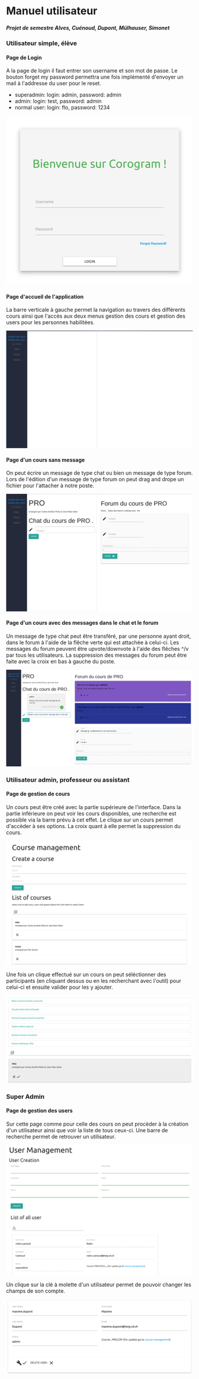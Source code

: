 # Manuel utilisateur

##### Projet de semestre Alves, Cuénoud, Dupont, Mülhauser, Simonet

### Utilisateur simple, élève

#### Page de Login

A la page de login il faut entrer son username et son mot de passe. Le bouton forget my password permettra une fois implémenté d'envoyer un mail à l'addresse du user pour le reset.
* superadmin: login: admin, password: admin
* admin: login: test, password: admin
* normal user: login: flo, password: 1234

![PageDeLogin](ImagesRapport/PageDeLogin.png)

#### Page d'accueil de l'application

La barre verticale à gauche permet la navigation au travers des différents cours ainsi que l'accès aux deux menus gestion des cours et gestion des users pour les personnes habilitées.

![PageAccueilUser](ImagesRapport/PageAccueilUser.png)

#### Page d'un cours sans message

On peut écrire un message de type chat ou bien un message de type forum. Lors de l'édition d'un message de type forum on peut drag and drope un fichier pour l'attacher à notre poste.

![PageCoursSansMessage](ImagesRapport/PageCoursSansMessage.png)

#### Page d'un cours avec des messages dans le chat et le forum

Un message de type chat peut être transféré, par une personne ayant droit, dans le forum à l'aide de la flêche verte qui est attachée à celui-ci. Les messages du forum peuvent être upvote/downvote à l'aide des flêches ^/v par tous les utilisateurs. La suppression des messages du forum peut être faite avec la croix en bas à gauche du poste.

![PageCoursAvecMessageChatForum](ImagesRapport/PageCoursAvecMessageChatForum.png)

### Utilisateur admin, professeur ou assistant

#### Page de gestion de cours

Un cours peut être créé avec la partie supérieure de l'interface. Dans la partie inférieure on peut voir les cours disponibles, une recherche est possible via la barre prévu à cet effet. Le clique sur un cours permet d'accèder à ses options. La croix quant à elle permet la suppression du cours.

![PageGestionDeCours](ImagesRapport/PageGestionDeCours.png)

Une fois un clique effectué sur un cours on peut séléctionner des participants (en cliquant dessus ou en les recherchant avec l'outil) pour celui-ci et ensuite valider pour les y ajouter.

![ManagementUser](ImagesRapport/ManagementCourse.png)

### Super Admin

#### Page de gestion des users

Sur cette page comme pour celle des cours on peut procèder à la création d'un utilisateur ainsi que voir la liste de tous ceux-ci. Une barre de recherche permet de retrouver un utilisateur.

![PageGestionUsers](ImagesRapport/PageGestionUsers.png)

Un clique sur la clé à molette d'un utilisateur permet de pouvoir changer les champs de son compte.

![ModificationUser](ImagesRapport/ModificationUser.png)
